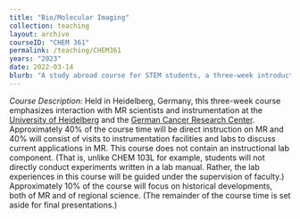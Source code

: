 ```yaml
---
title: "Bio/Molecular Imaging"
collection: teaching
layout: archive
courseID: "CHEM 361"
permalink: /teaching/CHEM361
years: "2023"
date: 2022-03-14
blurb: "A study abroad course for STEM students, a three-week introduction to molecular imaging held in Germany."
---
```


*Course Description:*
Held in Heidelberg, Germany, this three-week course emphasizes interaction with MR scientists and instrumentation at the [University of Heidelberg](https://www.uni-heidelberg.de/en) and the [German Cancer Research Center](https://www.dkfz.de/en/index.html). Approximately 40% of the course time will be direct instruction on MR and 40% will consist of visits to instrumentation facilities and labs to discuss current applications in MR. This course does not contain an instructional lab component. (That is, unlike CHEM 103L for example, students will not directly conduct experiments written in a lab manual. Rather, the lab experiences in this course will be guided under the supervision of faculty.) Approximately 10% of the course will focus on historical developments, both of MR and of regional science. (The remainder of the course time is set aside for final presentations.)
